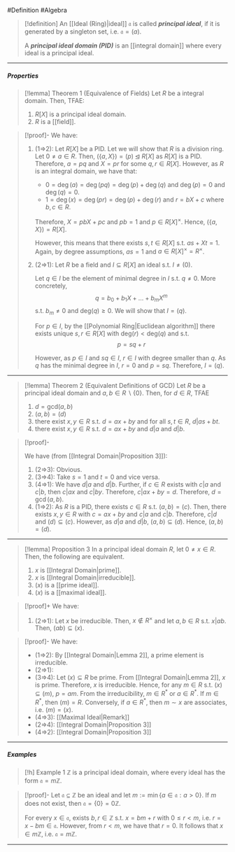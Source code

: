 #Definition #Algebra

> [!definition]
> An [[Ideal (Ring)|ideal]] $\mathfrak{a}$ is called ***principal ideal***, if it is generated by a singleton set, i.e. $\mathfrak{a}=(a)$. 
> 
> A ***principal ideal domain (PID)*** is an [[integral domain]] where every ideal is a principal ideal.
---
##### Properties
> [!lemma] Theorem 1 (Equivalence of Fields)
> Let $R$ be a integral domain. Then, TFAE:
> 1. $R[X]$ is a principal ideal domain.
> 2. $R$ is a [[field]].

> [!proof]-
> We have:
> 1. (1=>2): Let $R[X]$ be a PID. Let we will show that $R$ is a division ring. Let $0\neq a\in R$. Then, $(\{ a,X \})=(p)\unlhd R[X]$ as $R[X]$ is a PID. Therefore, $a=pq$ and $X=pr$ for some $q,r\in R[X]$. However, as $R$ is an integral domain, we have that:
>    - $0=\deg(a)=\deg(pq)=\deg(p)+\deg(q)$ and $\deg(p)=0$ and $\deg(q)=0$.
>    - $1=\deg(x)=\deg(pr)=\deg(p)+\deg(r)$ and $r=bX+c$ where $b,c\in R$. 
>      
>    Therefore, $X=pbX+pc$ and  $pb=1$ and $p\in R[X]^\times$. Hence, $(\{ a,X \})=R[X]$.
>    
>    However, this means that there exists $s,t\in R[X]$ s.t. $as+Xt=1$. Again, by degree assumptions, $as=1$ and $a\in R[X]^{\times}=R^\times$.
> 2. (2=>1): Let $R$ be a field and $I\subseteq R[X]$ an ideal s.t. $I\neq(0)$. 
>    
>    Let $q\in I$ be the element of minimal degree in $I$ s.t. $q\neq 0$. More concretely, $$q=b_{0}+b_{1}X+\dots+b_{m}X^m$$s.t. $b_{m}\neq 0$ and $\text{deg}(q)\geq 0$. We will show that $I=(q)$.
>    
>    For $p\in I$, by the [[Polynomial Ring|Euclidean algorithm]] there exists unique $s,r\in R[X]$ with $\text{deg}(r)<\text{deg}(q)$ and s.t. $$p=sq+r$$
>    
>    However, as $p\in I$ and $sq\in I$, $r\in I$ with degree smaller than $q$. As $q$ has the minimal degree in $I$, $r=0$ and $p=sq$. Therefore, $I=(q)$. 
> 
---
> [!lemma] Theorem 2 (Equivalent Definitions of GCD)
> Let $R$ be a principal ideal domain and $a,b\in R \backslash \{ 0 \}$. Then, for $d\in R$, TFAE
> 1. $d=\text{gcd}(a,b)$
> 2. $(a,b)=(d)$
> 3. there exist $x,y\in R$ s.t. $d=ax+by$ and for all $s,t\in R$, $d|as+bt$.
> 4. there exist $x,y\in R$ s.t. $d=ax+by$ and $d|a$ and $d|b$.

> [!proof]-
> 
> We have (from [[Integral Domain|Proposition 3]]):
> 1. (2=>3): Obvious.
> 2. (3=>4): Take $s=1$ and $t=0$ and vice versa.
> 3. (4=>1): We have $d|a$ and $d|b$. Further, if $c\in R$ exists with $c|a$ and $c|b$, then $c|ax$ and $c|by$. Therefore, $c|ax+by=d$. Therefore, $d=\gcd(a,b)$.
> 4. (1=>2): As $R$ is a PID, there exists $c\in R$ s.t. $(a,b)=(c)$. Then, there exists $x,y\in R$ with $c=ax+by$ and $c|a$ and $c|b$. Therefore, $c|d$ and $(d)\subseteq(c)$. However, as $d|a$ and $d|b$, $(a,b)\subseteq(d)$. Hence, $(a,b)=(d)$.
---
> [!lemma] Proposition 3
> In a principal ideal domain $R$, let $0\neq x\in R$. Then, the following are equivalent.
> 1. $x$ is [[Integral Domain|prime]].
> 2. $x$ is [[Integral Domain|irreducible]].
> 3. $(x)$ is a [[prime ideal]].
> 4. $(x)$ is a [[maximal ideal]].

> [!proof]+
> We have:
> 1. (2=>1): Let $x$ be irreducible. Then, $x\notin R^\times$ and let $a,b\in R$ s.t. $x|ab$. Then, $(ab)\subseteq(x)$. 

> [!proof]-
> We have:
> - (1=>2): By [[Integral Domain|Lemma 2]], a prime element is irreducible.
> - (2=>1): 
> - (3=>4): Let $(x)\subseteq R$ be prime. From [[Integral Domain|Lemma 2]], $x$ is prime. Therefore, $x$ is irreducible. Hence, for any $m\in R$ s.t. $(x)\subseteq(m)$, $p=am$. From the irreducibility, $m\in R^{*}$ or $a\in R^{*}$. If $m\in R^{*}$, then $(m)=R$. Conversely, if $a\in R^{*}$, then $m\sim x$ are associates, i.e. $(m)=(x)$.
> - (4=>3): [[Maximal Ideal|Remark]]
> - (2=>4): [[Integral Domain|Proposition 3]]
> - (4=>2): [[Integral Domain|Proposition 3]]
---
##### Examples
> [!h] Example 1
> $\mathbb{Z}$ is a principal ideal domain, where every ideal has the form $\mathfrak{a}=m\mathbb{Z}$. 

> [!proof]-
> Let $\mathfrak{a}\subseteq \mathbb{Z}$ be an ideal and let $m:= \min\{ a\in \mathfrak{a}:a>0 \}$. If $m$ does not exist, then $\mathfrak{a}=\{ 0 \}=0\mathbb{Z}$. 
> 
> For every $x\in \mathfrak{a}$, exists $b,r\in \mathbb{Z}$ s.t. $x=bm+r$ with $0\leq r<m$, i.e. $r=x-bm\in \mathfrak{a}$. However, from $r<m$, we have that $r=0$. It follows that $x\in m\mathbb{Z}$, i.e. $\mathfrak{a}=m\mathbb{Z}$.
---